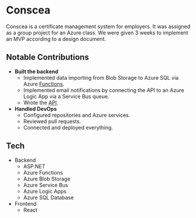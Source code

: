 # Conscea
Conscea is a certificate management system for employers. It was assigned as a group project for an Azure class. We were given 3 weeks to implement an MVP according to a design document.

## Notable Contributions
- **Built the backend**
    - Implemented data importing from Blob Storage to Azure SQL via Azure [Functions](https://dev.azure.com/jamesmpretorius/csce590-conscea/_git/import-functions).
    - Implemented email notifications by connecting the API to an Azure Logic App via a Service Bus queue.
    - Wrote the [API](https://dev.azure.com/jamesmpretorius/csce590-conscea/_git/api).
- **Handled DevOps**
    - Configured repositories and Azure services.
    - Reviewed pull requests.
    - Connected and deployed everything.

## Tech
- Backend
    - ASP\.NET
    - Azure Functions
    - Azure Blob Storage
    - Azure Service Bus
    - Azure Logic Apps
    - Azure SQL Database
- Frontend
    - React
